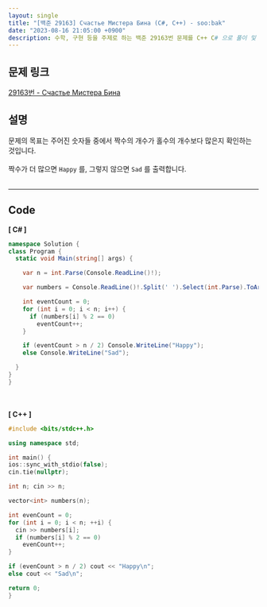 ```yaml
---
layout: single
title: "[백준 29163] Счастье Мистера Бина (C#, C++) - soo:bak"
date: "2023-08-16 21:05:00 +0900"
description: 수학, 구현 등을 주제로 하는 백준 29163번 문제를 C++ C# 으로 풀이 및 해설
---
```


## 문제 링크
  [29163번 - Счастье Мистера Бина](https://www.acmicpc.net/problem/29163)

## 설명
문제의 목표는 주어진 숫자들 중에서 짝수의 개수가 홀수의 개수보다 많은지 확인하는 것입니다.<br>
<br>
짝수가 더 많으면 `Happy` 를, 그렇지 않으면 `Sad` 를 출력합니다.<br>
<br>
- - -

## Code
<b>[ C# ] </b>
<br>

  ```c#
namespace Solution {
  class Program {
    static void Main(string[] args) {

      var n = int.Parse(Console.ReadLine()!);

      var numbers = Console.ReadLine()!.Split(' ').Select(int.Parse).ToArray();

      int eventCount = 0;
      for (int i = 0; i < n; i++) {
        if (numbers[i] % 2 == 0)
          eventCount++;
      }

      if (eventCount > n / 2) Console.WriteLine("Happy");
      else Console.WriteLine("Sad");

    }
  }
}
  ```
<br><br>
<b>[ C++ ] </b>
<br>

  ```c++
#include <bits/stdc++.h>

using namespace std;

int main() {
  ios::sync_with_stdio(false);
  cin.tie(nullptr);

  int n; cin >> n;

  vector<int> numbers(n);

  int evenCount = 0;
  for (int i = 0; i < n; ++i) {
    cin >> numbers[i];
    if (numbers[i] % 2 == 0)
      evenCount++;
  }

  if (evenCount > n / 2) cout << "Happy\n";
  else cout << "Sad\n";

  return 0;
}
  ```
